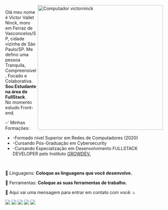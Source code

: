 <img src="https://raw.githubusercontent.com/MicaelliMedeiros/micaellimedeiros/master/image/computer-illustration.png" min-width="400px" max-width="400px" width="400px" align="right" alt="Computador victorninck">

<p align="left"> 
  Olá meu nome é Victor Vallet Ninck, moro em Ferraz de Vasconcelos/SP, cidade vizinha de São Paulo/SP. Me defino uma pessoa Tranquila, Compreensível, Focado e Colaborativa. <strong>Sou Estudante na área de FullStack</strong>.<br>
  No momento estudo Front-end. 
</p>

<p align="Left"> ✅ Minhas Formações: </p>
   <ul>
  <li>-Formado nível Superior em Redes de Computadores (2020)</li>
  <li>-Cursando Pós-Graduação em Cybersecurity</li>
  <li>-Cursando Especialização em Desenvolvimento FULLSTACK DEVELOPER pelo Instituto <a href="www.growdev.com.br"; target="_blanck">GROWDEV.</a>
        </ul>
  <br>

<p align="left">
  🦄 Linguagens: <strong>Coloque as linguagens que você desenvolve.</strong>
</p>

<p align="left">
  💼 Ferramentas: <strong>Coloque as suas ferramentas de trabalho.</strong>
</p>

<p align="left">
  💌 Aqui vai uma mensagem para entrar em contato com você: ⤵️
</p>

<p align="left">
  <a href="#" alt="Gmail">
  <img src="https://img.shields.io/badge/-Gmail-FF0000?style=flat-square&labelColor=FF0000&logo=gmail&logoColor=white&link=LINK-DO-SEU-EMAIL" /></a>

  <a href="#" alt="Linkedin">
  <img src="https://img.shields.io/badge/-Linkedin-0e76a8?style=flat-square&logo=Linkedin&logoColor=white&link=LINK-DO-SEU-LINKEDIN" /></a>

  <a href="#" alt="WhatsApp">
  <img src="https://img.shields.io/badge/-WhatsApp-25d366?style=flat-square&labelColor=25d366&logo=whatsapp&logoColor=white&link=API-DO-SEU-WHATSAPP"/></a>

  <a href="#" alt="Facebook">
  <img src="https://img.shields.io/badge/-Facebook-3b5998?style=flat-square&labelColor=3b5998&logo=facebook&logoColor=white&link=LINK-DO-SEU-FACEBOOK"/></a>

  <a href="#" alt="Instagram">
  <img src="https://img.shields.io/badge/-Instagram-DF0174?style=flat-square&labelColor=DF0174&logo=instagram&logoColor=white&link=LINK-DO-SEU-INSTAGRAM"/></a>
</p>  
